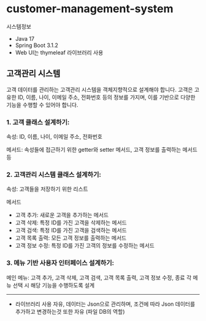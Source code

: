 # customer-management-system

시스템정보
- Java 17
- Spring Boot 3.1.2
- Web UI는 thymeleaf 라이브러리 사용

## 고객관리 시스템

고객 데이터를 관리하는 고객관리 시스템을 객체지향적으로 설계해야 합니다. 고객은 고유한 ID, 이름, 나이, 이메일 주소, 전화번호 등의 정보를 가지며, 이를 기반으로 다양한 기능을 수행할 수 있어야 합니다.

### 1. 고객 클래스 설계하기:

속성: ID, 이름, 나이, 이메일 주소, 전화번호

메서드: 속성들에 접근하기 위한 getter와 setter 메서드, 고객 정보를 출력하는 메서드 등

### 2. 고객관리 시스템 클래스 설계하기:

속성: 고객들을 저장하기 위한 리스트

메서드
- 고객 추가: 새로운 고객을 추가하는 메서드
- 고객 삭제: 특정 ID를 가진 고객을 삭제하는 메서드
- 고객 검색: 특정 ID를 가진 고객을 검색하는 메서드
- 고객 목록 출력: 모든 고객 정보를 출력하는 메서드
- 고객 정보 수정: 특정 ID를 가진 고객의 정보를 수정하는 메서드

### 3. 메뉴 기반 사용자 인터페이스 설계하기:

메인 메뉴: 고객 추가, 고객 삭제, 고객 검색, 고객 목록 출력, 고객 정보 수정, 종료
각 메뉴 선택 시 해당 기능을 수행하도록 설계

---
* 라이브러리 사용 자유, 데이터는 Json으로 관리하며, 조건에 따라 Json 데이터를 추가하고 변경하는것 또한 자유 (파일 DB의 역할)